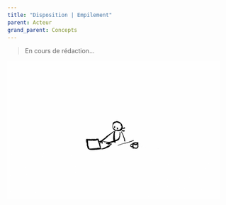 ```yaml
---
title: "Disposition | Empilement"
parent: Acteur
grand_parent: Concepts
---
```



> En cours de rédaction...

![SynApps](../../assets/under-progress.gif)
